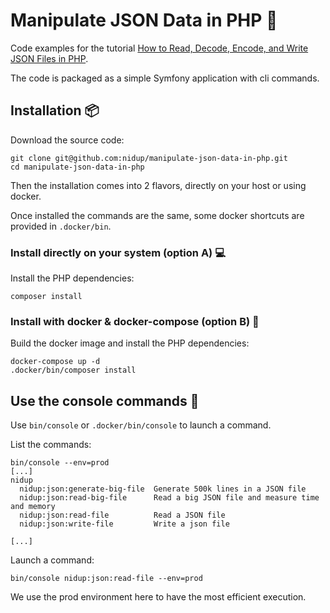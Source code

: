 # Manipulate JSON Data in PHP 🐘

Code examples for the tutorial [How to Read, Decode, Encode, and Write JSON Files in PHP](https://www.nidup.io/blog/manipulate-json-files-in-php).

The code is packaged as a simple Symfony application with cli commands.

## Installation 📦

Download the source code:

```
git clone git@github.com:nidup/manipulate-json-data-in-php.git
cd manipulate-json-data-in-php
```

Then the installation comes into 2 flavors, directly on your host or using docker.

Once installed the commands are the same, some docker shortcuts are provided in `.docker/bin`.

### Install directly on your system (option A) 💻

Install the PHP dependencies:

```
composer install
```

### Install with docker & docker-compose (option B) 🐋

Build the docker image and install the PHP dependencies:

```
docker-compose up -d
.docker/bin/composer install
```

## Use the console commands 🚀

Use `bin/console` or `.docker/bin/console` to launch a command.

List the commands:
```
bin/console --env=prod
[...]
nidup
  nidup:json:generate-big-file  Generate 500k lines in a JSON file
  nidup:json:read-big-file      Read a big JSON file and measure time and memory
  nidup:json:read-file          Read a JSON file
  nidup:json:write-file         Write a json file

[...]
```

Launch a command:
```
bin/console nidup:json:read-file --env=prod
```

We use the prod environment here to have the most efficient execution.
